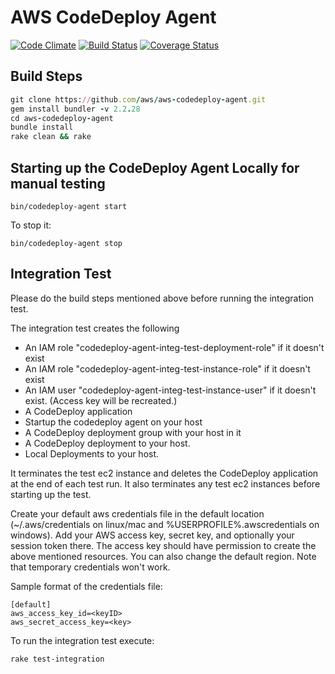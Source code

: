 # AWS CodeDeploy Agent

[![Code Climate](https://codeclimate.com/github/aws/aws-codedeploy-agent.png)](https://codeclimate.com/github/aws/aws-codedeploy-agent) [![Build Status](https://travis-ci.org/aws/aws-codedeploy-agent.png?branch=master)](https://travis-ci.org/aws/aws-codedeploy-agent) [![Coverage Status](https://coveralls.io/repos/aws/aws-codedeploy-agent/badge.svg?branch=master&service=github)](https://coveralls.io/r/aws/aws-codedeploy-agent?branch=master)


## Build Steps

``` ruby
git clone https://github.com/aws/aws-codedeploy-agent.git
gem install bundler -v 2.2.28
cd aws-codedeploy-agent
bundle install
rake clean && rake
```

## Starting up the CodeDeploy Agent Locally for manual testing

`bin/codedeploy-agent start`

To stop it:

`bin/codedeploy-agent stop`

## Integration Test

Please do the build steps mentioned above before running the integration test.

The integration test creates the following
* An IAM role "codedeploy-agent-integ-test-deployment-role" if it doesn't exist
* An IAM role "codedeploy-agent-integ-test-instance-role" if it doesn't exist
* An IAM user "codedeploy-agent-integ-test-instance-user" if it doesn't exist. (Access key will be recreated.)
* A CodeDeploy application
* Startup the codedeploy agent on your host
* A CodeDeploy deployment group with your host in it
* A CodeDeploy deployment to your host.
* Local Deployments to your host.

It terminates the test ec2 instance and deletes the CodeDeploy application at the end of each test run.
It also terminates any test ec2 instances before starting up the test.

Create your default aws credentials file in the default location (~/.aws/credentials on linux/mac and %USERPROFILE%.awscredentials on windows). Add your AWS access key, secret key, and optionally your session token there. The access key should have permission to create the above mentioned resources. You can also change the default region. Note that temporary credentials won't work.

Sample format of the credentials file:

```
[default]
aws_access_key_id=<keyID>
aws_secret_access_key=<key>
```

To run the integration test execute:

```
rake test-integration
```
